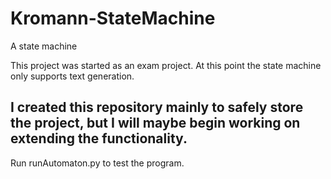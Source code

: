 # Kromann-StateMachine
A state machine

This project was started as an exam project.
At this point the state machine only supports text generation.

I created this repository mainly to safely store the project, but I will maybe begin working on extending the functionality.
------
Run runAutomaton.py to test the program.

